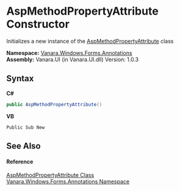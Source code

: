 # AspMethodPropertyAttribute Constructor 
 

Initializes a new instance of the <a href="4ebf50b1-0a38-babf-d1c8-e04f16a141f0">AspMethodPropertyAttribute</a> class

**Namespace:**&nbsp;<a href="600255aa-5477-7018-00f3-14fce5adebc9">Vanara.Windows.Forms.Annotations</a><br />**Assembly:**&nbsp;Vanara.UI (in Vanara.UI.dll) Version: 1.0.3

## Syntax

**C#**<br />
``` C#
public AspMethodPropertyAttribute()
```

**VB**<br />
``` VB
Public Sub New
```


## See Also


#### Reference
<a href="4ebf50b1-0a38-babf-d1c8-e04f16a141f0">AspMethodPropertyAttribute Class</a><br /><a href="600255aa-5477-7018-00f3-14fce5adebc9">Vanara.Windows.Forms.Annotations Namespace</a><br />